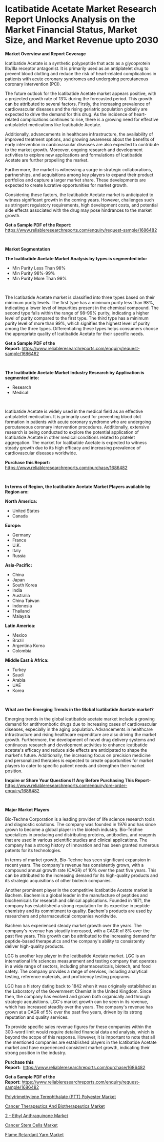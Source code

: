 <p><h1>Icatibatide Acetate Market Research Report Unlocks Analysis on the Market Financial Status, Market Size, and Market Revenue upto 2030</h1></p><p><strong>Market Overview and Report Coverage</strong></p>
<p><p>Icatibatide Acetate is a synthetic polypeptide that acts as a glycoprotein IIb/IIIa receptor antagonist. It is primarily used as an antiplatelet drug to prevent blood clotting and reduce the risk of heart-related complications in patients with acute coronary syndromes and undergoing percutaneous coronary intervention (PCI).</p><p>The future outlook for the Icatibatide Acetate market appears positive, with a projected growth rate of 13% during the forecasted period. This growth can be attributed to several factors. Firstly, the increasing prevalence of cardiovascular diseases and the rising geriatric population globally are expected to drive the demand for this drug. As the incidence of heart-related complications continues to rise, there is a growing need for effective antiplatelet medications like Icatibatide Acetate.</p><p>Additionally, advancements in healthcare infrastructure, the availability of improved treatment options, and growing awareness about the benefits of early intervention in cardiovascular diseases are also expected to contribute to the market growth. Moreover, ongoing research and development activities to explore new applications and formulations of Icatibatide Acetate are further propelling the market.</p><p>Furthermore, the market is witnessing a surge in strategic collaborations, partnerships, and acquisitions among key players to expand their product portfolios and capture a larger market share. These developments are expected to create lucrative opportunities for market growth.</p><p>Considering these factors, the Icatibatide Acetate market is anticipated to witness significant growth in the coming years. However, challenges such as stringent regulatory requirements, high development costs, and potential side effects associated with the drug may pose hindrances to the market growth.</p></p>
<p><strong>Get a Sample PDF of the Report:</strong> <a href="https://www.reliableresearchreports.com/enquiry/request-sample/1686482">https://www.reliableresearchreports.com/enquiry/request-sample/1686482</a></p>
<p>&nbsp;</p>
<p><strong>Market Segmentation</strong></p>
<p><strong>The Icatibatide Acetate Market Analysis by types is segmented into:</strong></p>
<p><ul><li>Min Purity Less Than 98%</li><li>Min Purity 98%-99%</li><li>Min Purity More Than 99%</li></ul></p>
<p>&nbsp;</p>
<p><p>The Icatibatide Acetate market is classified into three types based on their minimum purity levels. The first type has a minimum purity less than 98%, indicating a lower level of impurities present in the chemical compound. The second type falls within the range of 98-99% purity, indicating a higher level of purity compared to the first type. The third type has a minimum purity level of more than 99%, which signifies the highest level of purity among the three types. Differentiating these types helps consumers choose the appropriate quality of Icatibatide Acetate for their specific needs.</p></p>
<p><strong>Get a Sample PDF of the Report:</strong>&nbsp;<a href="https://www.reliableresearchreports.com/enquiry/request-sample/1686482">https://www.reliableresearchreports.com/enquiry/request-sample/1686482</a></p>
<p>&nbsp;</p>
<p><strong>The Icatibatide Acetate Market Industry Research by Application is segmented into:</strong></p>
<p><ul><li>Research</li><li>Medical</li></ul></p>
<p>&nbsp;</p>
<p><p>Icatibatide Acetate is widely used in the medical field as an effective antiplatelet medication. It is primarily used for preventing blood clot formation in patients with acute coronary syndrome who are undergoing percutaneous coronary intervention procedures. Additionally, extensive research is being conducted to explore the potential application of Icatibatide Acetate in other medical conditions related to platelet aggregation. The market for Icatibatide Acetate is expected to witness steady growth due to its high efficacy and increasing prevalence of cardiovascular diseases worldwide.</p></p>
<p><strong>Purchase this Report:</strong>&nbsp; <a href="https://www.reliableresearchreports.com/purchase/1686482">https://www.reliableresearchreports.com/purchase/1686482</a></p>
<p>&nbsp;</p>
<p><strong>In terms of Region, the Icatibatide Acetate Market Players available by Region are:</strong></p>
<p>
    <p> <strong> North America: </strong>
        <ul>
            <li>United States</li>
            <li>Canada</li>
        </ul>
        </p> 
    <p> <strong> Europe: </strong>
        <ul>
            <li>Germany</li>
            <li>France</li>
            <li>U.K.</li>
            <li>Italy</li>
            <li>Russia</li>
        </ul>
        </p> 
    <p> <strong> Asia-Pacific: </strong>
        <ul>
            <li>China</li>
            <li>Japan</li>
            <li>South Korea</li>
            <li>India</li>
            <li>Australia</li>
            <li>China Taiwan</li>
            <li>Indonesia</li>
            <li>Thailand</li>
            <li>Malaysia</li>
        </ul>
        </p> 
    <p> <strong> Latin America: </strong>
        <ul>
            <li>Mexico</li>
            <li>Brazil</li>
            <li>Argentina Korea</li>
            <li>Colombia</li>
        </ul>
        </p> 
    <p> <strong> Middle East & Africa: </strong>
        <ul>
            <li>Turkey</li>
            <li>Saudi</li>
            <li>Arabia</li>
            <li>UAE</li>
            <li>Korea</li>
        </ul>
    </p>
    </p>
<p>&nbsp;</p>
<p><strong>What are the Emerging Trends in the Global Icatibatide Acetate market?</strong></p>
<p><p>Emerging trends in the global icatibatide acetate market include a growing demand for antithrombotic drugs due to increasing cases of cardiovascular diseases, especially in the aging population. Advancements in healthcare infrastructure and rising healthcare expenditure are also driving the market growth. Furthermore, the development of novel drug delivery systems and continuous research and development activities to enhance icatibatide acetate's efficacy and reduce side effects are anticipated to shape the market's future. Additionally, the increasing focus on precision medicine and personalized therapies is expected to create opportunities for market players to cater to specific patient needs and strengthen their market position.</p></p>
<p><strong>Inquire or Share Your Questions If Any Before Purchasing This Report</strong>- <a href="https://www.reliableresearchreports.com/enquiry/pre-order-enquiry/1686482">https://www.reliableresearchreports.com/enquiry/pre-order-enquiry/1686482</a></p>
<p>&nbsp;</p>
<p><strong>Major Market Players</strong></p>
<p><p>Bio-Techne Corporation is a leading provider of life science research tools and diagnostic solutions. The company was founded in 1976 and has since grown to become a global player in the biotech industry. Bio-Techne specializes in producing and distributing proteins, antibodies, and reagents that are used in various scientific studies and clinical applications. The company has a strong history of innovation and has been granted numerous patents for its technologies.</p><p>In terms of market growth, Bio-Techne has seen significant expansion in recent years. The company's revenue has consistently grown, with a compound annual growth rate (CAGR) of 10% over the past five years. This can be attributed to the increasing demand for its high-quality products and its strategic acquisitions of other biotech companies.</p><p>Another prominent player in the competitive Icatibatide Acetate market is Bachem. Bachem is a global leader in the manufacture of peptides and biochemicals for research and clinical applications. Founded in 1971, the company has established a strong reputation for its expertise in peptide chemistry and its commitment to quality. Bachem's products are used by researchers and pharmaceutical companies worldwide.</p><p>Bachem has experienced steady market growth over the years. The company's revenue has steadily increased, with a CAGR of 8% over the past five years. This growth can be attributed to the increasing demand for peptide-based therapeutics and the company's ability to consistently deliver high-quality products.</p><p>LGC is another key player in the Icatibatide Acetate market. LGC is an international life sciences measurement and testing company that operates in a wide range of sectors, including pharmaceuticals, biotech, and food safety. The company provides a range of services, including analytical testing, reference materials, and proficiency testing programs.</p><p>LGC has a history dating back to 1842 when it was originally established as the Laboratory of the Government Chemist in the United Kingdom. Since then, the company has evolved and grown both organically and through strategic acquisitions. LGC's market growth can be seen in its revenue, which has increased steadily over the years. The company's revenue has grown at a CAGR of 5% over the past five years, driven by its strong reputation and quality services.</p><p>To provide specific sales revenue figures for these companies within the 300-word limit would require detailed financial data and analysis, which is beyond the scope of this response. However, it is important to note that all the mentioned companies are established players in the Icatibatide Acetate market and have experienced consistent market growth, indicating their strong position in the industry.</p></p>
<p><strong>Purchase this Report:</strong>&nbsp;&nbsp;<a href="https://www.reliableresearchreports.com/purchase/1686482">https://www.reliableresearchreports.com/purchase/1686482</a></p>
<p></p>
<p><strong>Get a Sample PDF of the Report:</strong>&nbsp;<a href="https://www.reliableresearchreports.com/enquiry/request-sample/1686482">https://www.reliableresearchreports.com/enquiry/request-sample/1686482</a></p>
<p><p><a href="https://www.linkedin.com/pulse/polytrimethylene-terephthalate-ptt-polyester-market-size/">Polytrimethylene Terephthalate (PTT) Polyester Market</a></p><p><a href="https://medium.com/@mhdhonirp23/cancer-therapeutics-and-biotherapeutics-market-comprehensive-assessment-by-type-application-and-db6d4aeecbce">Cancer Therapeutics And Biotherapeutics Market</a></p><p><a href="https://www.linkedin.com/pulse/2-ethyl-anthraquinone-market-insights-players-forecast/">2 - Ethyl Anthraquinone Market</a></p><p><a href="https://medium.com/@yuvrajsinghrp23/cancer-stem-cells-market-exploring-market-share-market-trends-and-future-growth-4040a300c228">Cancer Stem Cells Market</a></p><p><a href="https://www.linkedin.com/pulse/flame-retardant-yarn-market-share-amp-new-trends-analysis/">Flame Retardant Yarn Market</a></p></p>